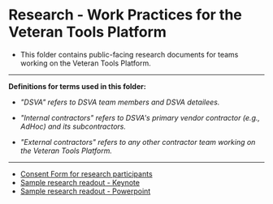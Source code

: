# Research - Work Practices for the Veteran Tools Platform

* This folder contains public-facing research documents for teams working on the Veteran Tools Platform.

<hr>

**Definitions for terms used in this folder:**

* *"DSVA" refers to DSVA team members and DSVA detailees.*

* *"Internal contractors" refers to DSVA's primary vendor contractor (e.g., AdHoc) and its subcontractors.*

* *"External contractors" refers to any other contractor team working on the Veteran Tools Platform.*

<hr>

* [Consent Form for research participants](va-consent-form.docx)
* [Sample research readout - Keynote](research-readout-generic.key)
* [Sample research readout - Powerpoint](research-readout-generic.ppt)

